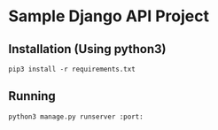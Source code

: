 # Sample Django API Project
## Installation (Using python3)
`pip3 install -r requirements.txt`

## Running
`python3 manage.py runserver :port: `
